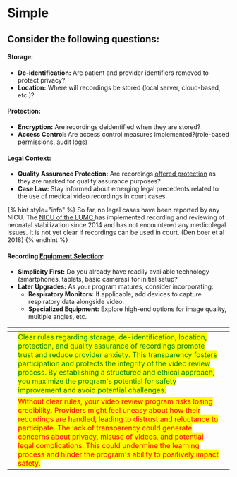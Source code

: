 # Simple

## **Consider the following questions:**&#x20;

#### **Storage:**

* **De-identification:** Are patient and provider identifiers removed to protect privacy?
* **Location:** Where will recordings be stored (local server, cloud-based, etc.)?

#### **Protection:**

* **Encryption:** Are recordings deidentified when they are stored?
* **Access Control:** Are access control measures implemented?(role-based permissions, audit logs)

#### **Legal Context:**

* **Quality Assurance Protection:** Are recordings [offered protection](../safe/check-for-institutional-rules.md) as they are marked for quality assurance purposes?&#x20;
* **Case Law:** Stay informed about emerging legal precedents related to the use of medical video recordings in court cases.

{% hint style="info" %}
So far, no legal cases have been reported by any NICU. The [NICU of the LUMC ](../../../../welcome/neoflix/streamlining-neonatal-care-a-success-story.md)has implemented recording and reviewing of neonatal stabilization since 2014 and has not encountered any medicolegal issues. It is not yet clear if recordings can be used in court. (Den boer et al 2018)
{% endhint %}

#### **Recording** [**Equipment Selection**](../../../../level-2-in-action/3.-equipment/)**:**

* **Simplicity First:** Do you already have readily available technology (smartphones, tablets, basic cameras) for initial setup?
* **Later Upgrades:** As your program matures, consider incorporating:
  * **Respiratory Monitors:** If applicable, add devices to capture respiratory data alongside video.
  * **Specialized Equipment:** Explore high-end options for image quality, multiple angles, etc.



<table data-card-size="large" data-view="cards"><thead><tr><th></th><th></th><th></th></tr></thead><tbody><tr><td></td><td><mark style="color:green;">Clear rules regarding storage, de-identification, location, protection, and quality assurance of recordings promote trust and reduce provider anxiety. This transparency fosters participation and protects the integrity of the video review process. By establishing a structured and ethical approach, you maximize the program's potential for safety improvement and avoid potential challenges.</mark></td><td></td></tr><tr><td></td><td><mark style="color:red;">Without clear rules, your video review program risks losing credibility. Providers might feel uneasy about how their recordings are handled, leading to distrust and reluctance to participate. The lack of transparency could generate concerns about privacy, misuse of videos, and potential legal complications. This could undermine the learning process and hinder the program's ability to positively impact safety.</mark></td><td></td></tr></tbody></table>
